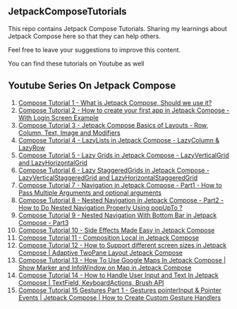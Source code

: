 ## JetpackComposeTutorials ##
This repo contains Jetpack Compose Tutorials.
Sharing my learnings about Jetpack Compose here so that they can help others.

Feel free to leave your suggestions to improve this content.

You can find these tutorials on Youtube as well
## Youtube Series On Jetpack Compose ##
1. [Compose Tutorial 1 - What is Jetpack Compose, Should we use it?](https://youtu.be/AU1Jww1l0U4)
2. [Compose Tutorial 2 - How to create your first app in Jetpack Compose - With Login Screen Example](https://youtu.be/4CSlVhjqXXk)
3. [Compose Tutorial 3 - Jetpack Compose Basics of Layouts - Row, Column, Text, Image and Modifiers](https://youtu.be/Y3WwryISxyg)
4. [Compose Tutorial 4 - LazyLists in Jetpack Compose - LazyColumn & LazyRow](https://youtu.be/4FOkX2ITs9M)
5. [Compose Tutorial 5 - Lazy Grids in Jetpack Compose - LazyVerticalGrid and LazyHorizontalGrid](https://youtu.be/zYtcuP0xIv8)
6. [Compose Tutorial 6 - Lazy StaggeredGrids in Jetpack Compose - LazyVerticalStaggeredGrid and LazyHorizontalStaggeredGrid](https://youtu.be/Sy-pXUccDe0)
7. [Compose Tutorial 7 - Navigation in Jetpack Compose - Part1 - How to Pass Multiple Arguments and optional arguments](https://youtu.be/ha8t6sCihMw)
8. [Compose Tutorial 8 - Nested Navigation in Jetpack Compose - Part2 - How to Do Nested Navigation Properly Using popUpTo ?](https://youtu.be/SsdSOFs_vu4)
9. [Compose Tutorial 9 - Nested Navigation With Bottom Bar in Jetpack Compose - Part3 ](https://youtu.be/Q_3KKaSJn-g)
10. [Compose Tutorial 10 - Side Effects Made Easy in Jetpack Compose ](https://youtu.be/QmRzSoCwvHA)
11. [Compose Tutorial 11 - Composition Local in Jetpack Compose ](https://youtu.be/lcBiPlgxYxw)
12. [Compose Tutorial 12 - How to Support different screen sizes in Jetpack Compose | Adaptive TwoPane Layout Jetpack Compose ](https://youtu.be/TFOzeztXNEM)
13. [Compose Tutorial 13 - How To Use Google Maps In Jetpack Compose | Show Marker and InfoWindow on Map in Jetpack Compose ](https://youtu.be/-dSWmgSur8U)
14. [Compose Tutorial 14 - How to Handle User Input and Text In Jetpack Compose | TextField, KeyboardActions, Brush API ](https://youtu.be/WIq4tmOwph8)
15. [Compose Tutorial 15 Gestures Part 1 - Gestures pointerInput & Pointer Events | Jetpack Compose | How to Create Custom Gesture Handlers ](https://youtu.be/6WftqMPHjvY)


